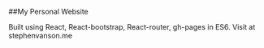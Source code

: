 ##My Personal Website

Built using React, React-bootstrap, React-router, gh-pages in ES6. Visit at stephenvanson.me